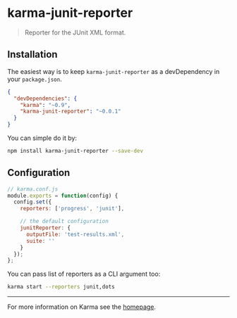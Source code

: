 # karma-junit-reporter

> Reporter for the JUnit XML format.

## Installation

The easiest way is to keep `karma-junit-reporter` as a devDependency in your `package.json`.
```json
{
  "devDependencies": {
    "karma": "~0.9",
    "karma-junit-reporter": "~0.0.1"
  }
}
```

You can simple do it by:
```bash
npm install karma-junit-reporter --save-dev
```

## Configuration
```js
// karma.conf.js
module.exports = function(config) {
  config.set({
    reporters: ['progress', 'junit'],

    // the default configuration
    junitReporter: {
      outputFile: 'test-results.xml',
      suite: ''
    }
  });
};
```

You can pass list of reporters as a CLI argument too:
```bash
karma start --reporters junit,dots
```

----

For more information on Karma see the [homepage].


[homepage]: http://karma-runner.github.com

